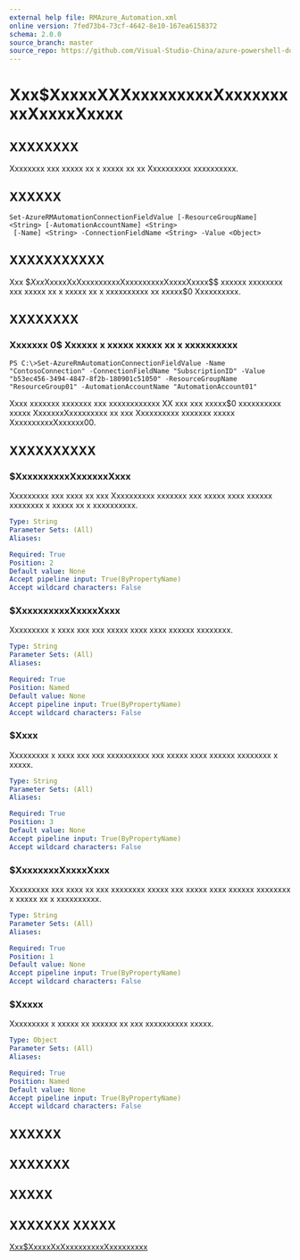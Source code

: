 ```yaml
---
external help file: RMAzure_Automation.xml
online version: 7fed73b4-73cf-4642-8e10-167ea6158372
schema: 2.0.0
source_branch: master
source_repo: https://github.com/Visual-Studio-China/azure-powershell-docs-int
---
```


# Xxx$XxxxxXXXxxxxxxxxxXxxxxxxxxxXxxxxXxxxx
## XXXXXXXX
Xxxxxxxx xxx xxxxx xx x xxxxx xx xx Xxxxxxxxxx xxxxxxxxxx.

## XXXXXX

```
Set-AzureRMAutomationConnectionFieldValue [-ResourceGroupName] <String> [-AutomationAccountName] <String>
 [-Name] <String> -ConnectionFieldName <String> -Value <Object>
```

## XXXXXXXXXXX
Xxx $$Xxx$XxxxxXxXxxxxxxxxxXxxxxxxxxxXxxxxXxxxx$$ xxxxxx xxxxxxxx xxx xxxxx xx x xxxxx xx x xxxxxxxxxx xx xxxxx$0 Xxxxxxxxxx.

## XXXXXXXX

### Xxxxxxx 0$ Xxxxxx x xxxxx xxxxx xx x xxxxxxxxxx
```
PS C:\>Set-AzureRmAutomationConnectionFieldValue -Name "ContosoConnection" -ConnectionFieldName "SubscriptionID" -Value "b53ec456-3494-4847-8f2b-180901c51050" -ResourceGroupName "ResourceGroup01" -AutomationAccountName "AutomationAccount01"
```

Xxxx xxxxxxx xxxxxxx xxx xxxxxxxxxxxx XX xxx xxx xxxxx$0 xxxxxxxxxx xxxxx XxxxxxxXxxxxxxxxx xx xxx Xxxxxxxxxx xxxxxxx xxxxx XxxxxxxxxxXxxxxxx00.

## XXXXXXXXXX

### $XxxxxxxxxxXxxxxxxXxxx
Xxxxxxxxx xxx xxxx xx xxx Xxxxxxxxxx xxxxxxx xxx xxxxx xxxx xxxxxx xxxxxxxx x xxxxx xx x xxxxxxxxxx.

```yaml
Type: String
Parameter Sets: (All)
Aliases: 

Required: True
Position: 2
Default value: None
Accept pipeline input: True(ByPropertyName)
Accept wildcard characters: False
```

### $XxxxxxxxxxXxxxxXxxx
Xxxxxxxxx x xxxx xxx xxx xxxxx xxxx xxxx xxxxxx xxxxxxxx.

```yaml
Type: String
Parameter Sets: (All)
Aliases: 

Required: True
Position: Named
Default value: None
Accept pipeline input: True(ByPropertyName)
Accept wildcard characters: False
```

### $Xxxx
Xxxxxxxxx x xxxx xxx xxx xxxxxxxxxx xxx xxxxx xxxx xxxxxx xxxxxxxx x xxxxx.

```yaml
Type: String
Parameter Sets: (All)
Aliases: 

Required: True
Position: 3
Default value: None
Accept pipeline input: True(ByPropertyName)
Accept wildcard characters: False
```

### $XxxxxxxxXxxxxXxxx
Xxxxxxxxx xxx xxxx xx xxx xxxxxxxx xxxxx xxx xxxxx xxxx xxxxxx xxxxxxxx x xxxxx xx x xxxxxxxxxx.

```yaml
Type: String
Parameter Sets: (All)
Aliases: 

Required: True
Position: 1
Default value: None
Accept pipeline input: True(ByPropertyName)
Accept wildcard characters: False
```

### $Xxxxx
Xxxxxxxxx x xxxxx xx xxxxxx xx xxx xxxxxxxxxx xxxxx.

```yaml
Type: Object
Parameter Sets: (All)
Aliases: 

Required: True
Position: Named
Default value: None
Accept pipeline input: True(ByPropertyName)
Accept wildcard characters: False
```

## XXXXXX

## XXXXXXX

## XXXXX

## XXXXXXX XXXXX

[Xxx$XxxxxXxXxxxxxxxxxXxxxxxxxxx](7fed73b4-73cf-4642-8e10-167ea6158372)


